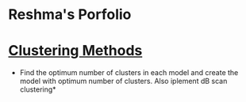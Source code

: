 # Reshma's Porfolio
# [ Clustering Methods](https://github.com/reshmasbabu/Assignment-case-study_ReshmaSbabu/blob/a110b942032e9cb3eade10f6f86852bfa1a94c18/Reshma%20S%20Babu%20Assign%20Clustering.ipynb)
* Find the optimum number of clusters in each model and create the model with optimum number of clusters. Also iplement dB scan clustering*

